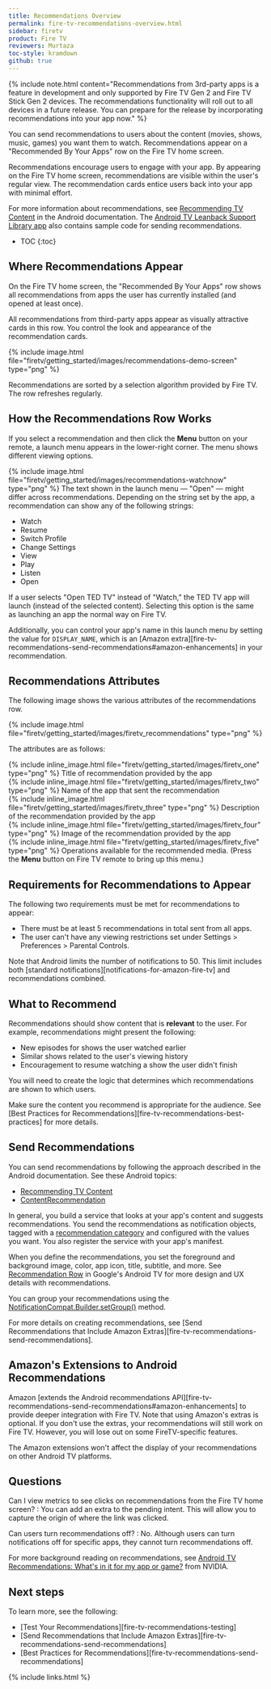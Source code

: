 ```yaml
---
title: Recommendations Overview
permalink: fire-tv-recommendations-overview.html
sidebar: firetv
product: Fire TV
reviewers: Murtaza
toc-style: kramdown
github: true
---
```


{% include note.html content="Recommendations from 3rd-party apps is a feature in development and only supported by Fire TV Gen 2 and Fire TV Stick Gen 2 devices. The recommendations functionality will roll out to all devices in a future release. You can prepare for the release by incorporating recommendations into your app now." %}

You can send recommendations to users about the content (movies, shows, music, games) you want them to watch. Recommendations appear on a "Recommended By Your Apps" row on the Fire TV home screen.

Recommendations encourage users to engage with your app. By appearing on the Fire TV home screen, recommendations are visible within the user's regular view. The recommendation cards entice users back into your app with minimal effort.

For more information about recommendations, see [Recommending TV Content](https://developer.android.com/training/tv/discovery/recommendations.html) in the Android documentation. The [Android TV Leanback Support Library app](https://github.com/googlesamples/androidtv-Leanback) also contains sample code for sending recommendations.

* TOC
{:toc}

## Where Recommendations Appear

On the Fire TV home screen, the "Recommended By Your Apps" row shows all recommendations from apps the user has currently installed (and opened at least once).

All recommendations from third-party apps appear as visually attractive cards in this row. You control the look and appearance of the recommendation cards.

{% include image.html file="firetv/getting_started/images/recommendations-demo-screen" type="png" %}

Recommendations are sorted by a selection algorithm provided by Fire TV. The row refreshes regularly.

## How the Recommendations Row Works

If you select a recommendation and then click the **Menu** button on your remote, a launch menu appears in the lower-right corner. The menu shows different viewing options.

{% include image.html file="firetv/getting_started/images/recommendations-watchnow" type="png" %}
The text shown in the launch menu &mdash; \"Open\" &mdash; might differ across recommendations. Depending on the string set by the app, a recommendation can show any of the following strings:

*  Watch
*  Resume
*  Switch Profile
*  Change Settings
*  View
*  Play
*  Listen
*  Open

If a user selects "Open TED TV" instead of "Watch," the TED TV app will launch (instead of the selected content). Selecting this option is the same as launching an app the normal way on Fire TV.

Additionally, you can control your app's name in this launch menu by setting the value for `DISPLAY_NAME`, which is an [Amazon extra][fire-tv-recommendations-send-recommendations#amazon-enhancements] in your recommendation.

## Recommendations Attributes

The following image shows the various attributes of the recommendations row.

{% include image.html file="firetv/getting_started/images/firetv_recommendations" type="png" %}

The attributes are as follows:

<div class="number_legend">

{% include inline_image.html file="firetv/getting_started/images/firetv_one" type="png" %} Title of recommendation provided by the app <br/>
{% include inline_image.html file="firetv/getting_started/images/firetv_two" type="png" %} Name of the app that sent the recommendation <br/>
{% include inline_image.html file="firetv/getting_started/images/firetv_three" type="png" %} Description of the recommendation provided by the app <br/>
{% include inline_image.html file="firetv/getting_started/images/firetv_four" type="png" %} Image of the recommendation provided by the app <br/>
{% include inline_image.html file="firetv/getting_started/images/firetv_five" type="png" %} Operations available for the recommended media. (Press the <b>Menu</b> button on Fire TV remote to bring up this menu.) <br/>
</div>


## Requirements for Recommendations to Appear

The following two requirements must be met for recommendations to appear:

* There must be at least 5 recommendations in total sent from all apps.
* The user can't have any viewing restrictions set under Settings > Preferences > Parental Controls.

Note that Android limits the number of notifications to 50. This limit includes both [standard notifications][notifications-for-amazon-fire-tv] and recommendations combined.

## What to Recommend

Recommendations should show content that is **relevant** to the user. For example, recommendations might present the following:

* New episodes for shows the user watched earlier
* Similar shows related to the user's viewing history
* Encouragement to resume watching a show the user didn't finish

You will need to create the logic that determines which recommendations are shown to which users.

Make sure the content you recommend is appropriate for the audience. See [Best Practices for Recommendations][fire-tv-recommendations-best-practices] for more details.

## Send Recommendations

You can send recommendations by following the approach described in the Android documentation. See these Android topics:

* [Recommending TV Content][2]
* [ContentRecommendation][3]

In general, you build a service that looks at your app's content and suggests recommendations. You send the recommendations as notification objects, tagged with a [recommendation category][1] and configured with the values you want. You also register the service with your app's manifest.

When you define the recommendations, you set the foreground and background image, color, app icon, title, subtitle, and more. See [Recommendation Row][5] in Google's Android TV for more design and UX details with recommendations.

You can group your recommendations using the [NotificationCompat.Builder.setGroup()][4] method.

For more details on creating recommendations, see [Send Recommendations that Include Amazon Extras][fire-tv-recommendations-send-recommendations].

## Amazon's Extensions to Android Recommendations

Amazon [extends the Android recommendations API][fire-tv-recommendations-send-recommendations#amazon-enhancements] to provide deeper integration with Fire TV. Note that using Amazon's extras is optional. If you don't use the extras, your recommendations will still work on Fire TV. However, you will lose out on some FireTV-specific features.

The Amazon extensions won't affect the display of your recommendations on other Android TV platforms.

## Questions

Can I view metrics to see clicks on recommendations from the Fire TV home screen?
:  You can add an extra to the pending intent. This will allow you to capture the origin of where the link was clicked.

Can users turn recommendations off?
:  No. Although users can turn notifications off for specific apps, they cannot turn recommendations off.

For more background reading on recommendations, see [Android TV Recommendations: What's in it for my app or game?][6] from NVIDIA.

## Next steps

To learn more, see the following:

* [Test Your Recommendations][fire-tv-recommendations-testing]
* [Send Recommendations that Include Amazon Extras][fire-tv-recommendations-send-recommendations]
* [Best Practices for Recommendations][fire-tv-recommendations-send-recommendations]


[1]: https://developer.android.com/reference/android/app/Notification.html#CATEGORY_RECOMMENDATION
[2]: https://developer.android.com/training/tv/discovery/recommendations.html
[3]: http://developer.android.com/reference/android/support/app/recommendation/ContentRecommendation.html
[4]: https://developer.android.com/reference/android/support/v4/app/NotificationCompat.Builder.html#setGroup(java.lang.String)
[5]: https://www.google.com/design/spec-tv/system-overview/recommendation-row.html
[6]: https://developer.nvidia.com/content/android-tv-recommendations

{% include links.html %}
